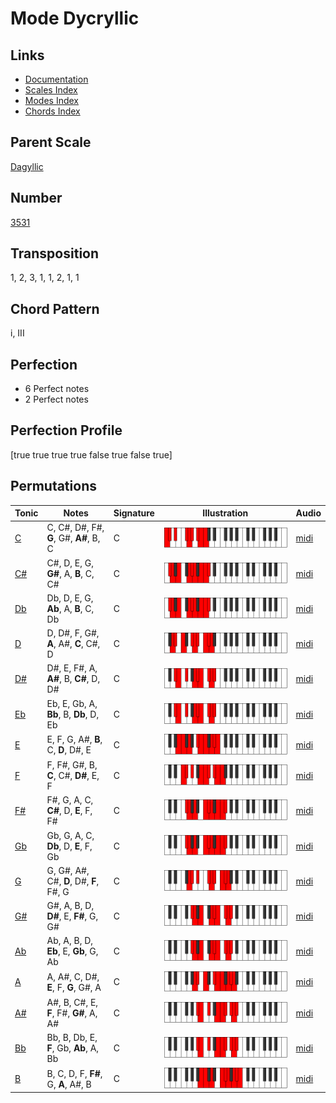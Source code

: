 # Mode Dycryllic

## Links

- [Documentation](README.md)
- [Scales Index](Scales.md)
- [Modes Index](Modes.md)
- [Chords Index](Chords.md)

## Parent Scale

[Dagyllic](ScaleDagyllic.md)

## Number

[3531](https://ianring.com/musictheory/scales/3531)

## Transposition

1, 2, 3, 1, 1, 2, 1, 1

## Chord Pattern

i, III

## Perfection

- 6 Perfect notes
- 2 Perfect notes

## Perfection Profile

[true true true true false true false true]

## Permutations

| Tonic | Notes | Signature | Illustration | Audio |
|-------|-------|-----------|--------------|-------|
| [C](ModeCNaturalDycryllic.md) | C, C#, D#, F#, **G**, G#, **A#**, B, C | C | ![CNaturalDycryllic](ModeCNaturalDycryllic.png) | [midi](https://github.com/edipermadi/music/blob/main/docs/ModeCNaturalDycryllic.mid?raw=true) |
| [C#](ModeCSharpDycryllic.md) | C#, D, E, G, **G#**, A, **B**, C, C# | C | ![CSharpDycryllic](ModeCSharpDycryllic.png) | [midi](https://github.com/edipermadi/music/blob/main/docs/ModeCSharpDycryllic.mid?raw=true) |
| [Db](ModeDFlatDycryllic.md) | Db, D, E, G, **Ab**, A, **B**, C, Db | C | ![DFlatDycryllic](ModeDFlatDycryllic.png) | [midi](https://github.com/edipermadi/music/blob/main/docs/ModeDFlatDycryllic.mid?raw=true) |
| [D](ModeDNaturalDycryllic.md) | D, D#, F, G#, **A**, A#, **C**, C#, D | C | ![DNaturalDycryllic](ModeDNaturalDycryllic.png) | [midi](https://github.com/edipermadi/music/blob/main/docs/ModeDNaturalDycryllic.mid?raw=true) |
| [D#](ModeDSharpDycryllic.md) | D#, E, F#, A, **A#**, B, **C#**, D, D# | C | ![DSharpDycryllic](ModeDSharpDycryllic.png) | [midi](https://github.com/edipermadi/music/blob/main/docs/ModeDSharpDycryllic.mid?raw=true) |
| [Eb](ModeEFlatDycryllic.md) | Eb, E, Gb, A, **Bb**, B, **Db**, D, Eb | C | ![EFlatDycryllic](ModeEFlatDycryllic.png) | [midi](https://github.com/edipermadi/music/blob/main/docs/ModeEFlatDycryllic.mid?raw=true) |
| [E](ModeENaturalDycryllic.md) | E, F, G, A#, **B**, C, **D**, D#, E | C | ![ENaturalDycryllic](ModeENaturalDycryllic.png) | [midi](https://github.com/edipermadi/music/blob/main/docs/ModeENaturalDycryllic.mid?raw=true) |
| [F](ModeFNaturalDycryllic.md) | F, F#, G#, B, **C**, C#, **D#**, E, F | C | ![FNaturalDycryllic](ModeFNaturalDycryllic.png) | [midi](https://github.com/edipermadi/music/blob/main/docs/ModeFNaturalDycryllic.mid?raw=true) |
| [F#](ModeFSharpDycryllic.md) | F#, G, A, C, **C#**, D, **E**, F, F# | C | ![FSharpDycryllic](ModeFSharpDycryllic.png) | [midi](https://github.com/edipermadi/music/blob/main/docs/ModeFSharpDycryllic.mid?raw=true) |
| [Gb](ModeGFlatDycryllic.md) | Gb, G, A, C, **Db**, D, **E**, F, Gb | C | ![GFlatDycryllic](ModeGFlatDycryllic.png) | [midi](https://github.com/edipermadi/music/blob/main/docs/ModeGFlatDycryllic.mid?raw=true) |
| [G](ModeGNaturalDycryllic.md) | G, G#, A#, C#, **D**, D#, **F**, F#, G | C | ![GNaturalDycryllic](ModeGNaturalDycryllic.png) | [midi](https://github.com/edipermadi/music/blob/main/docs/ModeGNaturalDycryllic.mid?raw=true) |
| [G#](ModeGSharpDycryllic.md) | G#, A, B, D, **D#**, E, **F#**, G, G# | C | ![GSharpDycryllic](ModeGSharpDycryllic.png) | [midi](https://github.com/edipermadi/music/blob/main/docs/ModeGSharpDycryllic.mid?raw=true) |
| [Ab](ModeAFlatDycryllic.md) | Ab, A, B, D, **Eb**, E, **Gb**, G, Ab | C | ![AFlatDycryllic](ModeAFlatDycryllic.png) | [midi](https://github.com/edipermadi/music/blob/main/docs/ModeAFlatDycryllic.mid?raw=true) |
| [A](ModeANaturalDycryllic.md) | A, A#, C, D#, **E**, F, **G**, G#, A | C | ![ANaturalDycryllic](ModeANaturalDycryllic.png) | [midi](https://github.com/edipermadi/music/blob/main/docs/ModeANaturalDycryllic.mid?raw=true) |
| [A#](ModeASharpDycryllic.md) | A#, B, C#, E, **F**, F#, **G#**, A, A# | C | ![ASharpDycryllic](ModeASharpDycryllic.png) | [midi](https://github.com/edipermadi/music/blob/main/docs/ModeASharpDycryllic.mid?raw=true) |
| [Bb](ModeBFlatDycryllic.md) | Bb, B, Db, E, **F**, Gb, **Ab**, A, Bb | C | ![BFlatDycryllic](ModeBFlatDycryllic.png) | [midi](https://github.com/edipermadi/music/blob/main/docs/ModeBFlatDycryllic.mid?raw=true) |
| [B](ModeBNaturalDycryllic.md) | B, C, D, F, **F#**, G, **A**, A#, B | C | ![BNaturalDycryllic](ModeBNaturalDycryllic.png) | [midi](https://github.com/edipermadi/music/blob/main/docs/ModeBNaturalDycryllic.mid?raw=true) |
